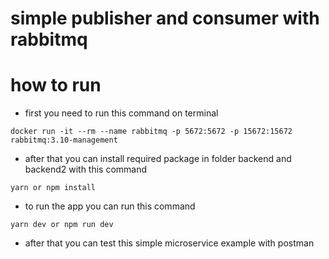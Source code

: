 # simple publisher and consumer with rabbitmq

# how to run
- first you need to run this command on terminal
```
docker run -it --rm --name rabbitmq -p 5672:5672 -p 15672:15672 rabbitmq:3.10-management
```
- after that you can install required package in folder backend and backend2 with this command
```
yarn or npm install
```
- to run the app you can run this command
```
yarn dev or npm run dev
```

- after that you can test this simple microservice example with postman 